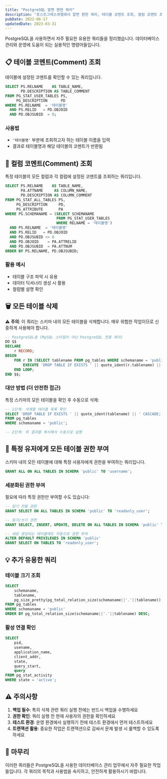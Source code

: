 ```yaml
---
title: "PostgreSQL 알면 편한 쿼리"
description: "포스트그레스큐엘에서 알면 편한 쿼리, 테이블 코멘트 조회, 컬럼 코멘트 조회, 모든 테이블 삭제, 특정 유저에게 모든 테이블 권한 부여."
pubDate: 2022-06-17
updatedDate: 2023-03-31
---
```


PostgreSQL을 사용하면서 자주 필요한 유용한 쿼리들을 정리했습니다. 데이터베이스 관리와 운영에 도움이 되는 실용적인 명령어들입니다.

## 📋 테이블 코멘트(Comment) 조회

테이블에 설정된 코멘트를 확인할 수 있는 쿼리입니다.

```sql
SELECT PS.RELNAME    AS TABLE_NAME,
       PD.DESCRIPTION AS TABLE_COMMENT 
FROM PG_STAT_USER_TABLES PS,
     PG_DESCRIPTION      PD 
WHERE PS.RELNAME  = '테이블명'
  AND PS.RELID   = PD.OBJOID 
  AND PD.OBJSUBID  = 0;
```

### 사용법
- `'테이블명'` 부분에 조회하고자 하는 테이블 이름을 입력
- 결과로 테이블명과 해당 테이블의 코멘트가 반환됨

## 📄 컬럼 코멘트(Comment) 조회

특정 테이블의 모든 컬럼과 각 컬럼에 설정된 코멘트를 조회하는 쿼리입니다.

```sql
SELECT PS.RELNAME    AS TABLE_NAME,
       PA.ATTNAME     AS COLUMN_NAME,
       PD.DESCRIPTION AS COLUMN_COMMENT 
FROM PG_STAT_ALL_TABLES PS,
     PG_DESCRIPTION     PD,
     PG_ATTRIBUTE       PA
WHERE PS.SCHEMANAME = (SELECT SCHEMANAME 
                       FROM PG_STAT_USER_TABLES
                       WHERE RELNAME = '테이블명') 
  AND PS.RELNAME  = '테이블명'
  AND PS.RELID   = PD.OBJOID 
  AND PD.OBJSUBID <> 0
  AND PD.OBJOID    = PA.ATTRELID 
  AND PD.OBJSUBID  = PA.ATTNUM
ORDER BY PS.RELNAME, PD.OBJSUBID;
```

### 활용 예시
- 테이블 구조 파악 시 유용
- 데이터 딕셔너리 생성 시 활용
- 컬럼별 설명 확인

## 🗑️ 모든 테이블 삭제 

⚠️ **주의**: 이 쿼리는 스키마 내의 모든 테이블을 삭제합니다. 매우 위험한 작업이므로 신중하게 사용해야 합니다.

```sql
-- PostgreSQL용 (MySQL 스타일이 아닌 PostgreSQL 전용 쿼리)
DO $$
DECLARE
    r RECORD;
BEGIN
    FOR r IN (SELECT tablename FROM pg_tables WHERE schemaname = 'public') LOOP
        EXECUTE 'DROP TABLE IF EXISTS ' || quote_ident(r.tablename) || ' CASCADE';
    END LOOP;
END $$;
```

### 대안 방법 (더 안전한 접근)

특정 스키마의 모든 테이블을 확인 후 수동으로 삭제:

```sql
-- 1단계: 삭제할 테이블 목록 확인
SELECT 'DROP TABLE IF EXISTS ' || quote_ident(tablename) || ' CASCADE;'
FROM pg_tables 
WHERE schemaname = 'public';

-- 2단계: 위 결과를 복사해서 수동으로 실행
```

## 🔐 특정 유저에게 모든 테이블 권한 부여

스키마 내의 모든 테이블에 대해 특정 사용자에게 권한을 부여하는 쿼리입니다.

```sql
GRANT ALL ON ALL TABLES IN SCHEMA 'public' TO 'username';
```

### 세분화된 권한 부여

필요에 따라 특정 권한만 부여할 수도 있습니다:

```sql
-- 읽기 전용 권한
GRANT SELECT ON ALL TABLES IN SCHEMA 'public' TO 'readonly_user';

-- 읽기/쓰기 권한
GRANT SELECT, INSERT, UPDATE, DELETE ON ALL TABLES IN SCHEMA 'public' TO 'readwrite_user';

-- 새로 생성되는 테이블에도 자동으로 권한 부여
ALTER DEFAULT PRIVILEGES IN SCHEMA 'public' 
GRANT SELECT ON TABLES TO 'readonly_user';
```

## 💡 추가 유용한 쿼리

### 테이블 크기 조회

```sql
SELECT 
    schemaname,
    tablename,
    pg_size_pretty(pg_total_relation_size(schemaname||'.'||tablename)) AS size
FROM pg_tables 
WHERE schemaname = 'public'
ORDER BY pg_total_relation_size(schemaname||'.'||tablename) DESC;
```

### 활성 연결 확인

```sql
SELECT 
    pid,
    usename,
    application_name,
    client_addr,
    state,
    query_start,
    query
FROM pg_stat_activity
WHERE state = 'active';
```

## ⚠️ 주의사항

1. **백업 필수**: 특히 삭제 관련 쿼리 실행 전에는 반드시 백업을 수행하세요
2. **권한 확인**: 쿼리 실행 전 현재 사용자의 권한을 확인하세요
3. **테스트 환경**: 운영 환경에서 실행하기 전에 테스트 환경에서 먼저 테스트하세요
4. **트랜잭션 활용**: 중요한 작업은 트랜잭션으로 감싸서 문제 발생 시 롤백할 수 있도록 하세요

## 📝 마무리

이러한 쿼리들은 PostgreSQL을 사용한 데이터베이스 관리 업무에서 자주 필요한 작업들입니다. 각 쿼리의 목적과 사용법을 숙지하고, 안전하게 활용하시기 바랍니다.
